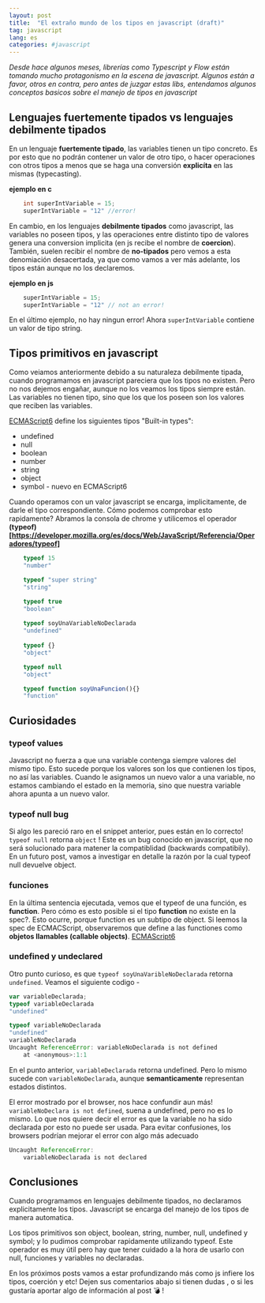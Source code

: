 ```yaml
---
layout: post
title:  "El extraño mundo de los tipos en javascript (draft)"
tag: javascript
lang: es
categories: #javascript
---
```


*Desde hace algunos meses, librerías como Typescript y Flow están tomando mucho protagonismo en la escena de javascript. Algunos están a favor, otros en contra, pero antes de juzgar estas libs, entendamos algunos conceptos basicos sobre el manejo de tipos en javascript*

## Lenguajes fuertemente tipados vs lenguajes debilmente tipados
En un lenguaje **fuertemente tipado**, las variables tienen un tipo concreto. Es por esto que no podrán contener un valor de otro tipo, o hacer operaciones con otros tipos a menos que se haga una conversión **explicíta** en las mismas (typecasting).

**ejemplo en c**
```c
    int superIntVariable = 15; 
    superIntVariable = "12" //error!
```
En cambio, en los lenguajes **debilmente tipados** como javascript, las variables no poseen tipos, y las operaciones entre distinto tipo de valores genera una conversion implicita (en js recibe el nombre de **coercion**). También, suelen recibir el nombre de **no-tipados** pero vemos a esta denomiación desacertada, ya que como vamos a ver más adelante, los tipos están aunque no los declaremos.

**ejemplo en js** 
```javascript
    superIntVariable = 15; 
    superIntVariable = "12" // not an error! 
```

En el último ejemplo, no hay ningun error! Ahora `superIntVariable` contiene un valor de tipo string. 

## Tipos primitivos en javascript
Como veiamos anteriormente debido a su naturaleza debilmente tipada, cuando programamos en javascript pareciera que los tipos no existen. Pero no nos dejemos engañar, aunque no los veamos los tipos siempre están. Las variables no tienen tipo, sino que los que los poseen son los valores que reciben las variables. 

[ECMAScript6](http://www.ecma-international.org/ecma-262/6.0/#sec-ecmascript-overview) define los siguientes tipos "Built-in types": 

* undefined
* null 
* boolean 
* number
* string
* object 
* symbol - nuevo en  ECMAScript6

Cuando operamos con un valor javascript se encarga, implicitamente, de darle el tipo correspondiente. Cómo podemos comprobar esto rapidamente? Abramos la consola de chrome y utilicemos el operador **(typeof)[https://developer.mozilla.org/es/docs/Web/JavaScript/Referencia/Operadores/typeof]** 

```javascript
    typeof 15
    "number"

    typeof "super string"
    "string"

    typeof true
    "boolean"
    
    typeof soyUnaVariableNoDeclarada
    "undefined"
    
    typeof {}
    "object" 

    typeof null
    "object"

    typeof function soyUnaFuncion(){}
    "function"
```
## Curiosidades

### typeof values
Javascript no fuerza a que una variable contenga siempre valores del mismo tipo. Esto sucede porque los valores son los que contienen los tipos, no así las variables. Cuando le asignamos un nuevo valor a una variable, no estamos cambiando el estado en la memoria, sino que nuestra variable ahora apunta a un nuevo valor. 

### typeof null bug
Si algo les pareció raro en el snippet anterior, pues están en lo correcto! `typeof null` retorna `object` ! Este es un bug conocido en javascript, que no será solucionado para matener la compatiblidad (backwards compatibily). En un futuro post, vamos a investigar en detalle la razón por la cual typeof null devuelve object. 

### funciones
En la última sentencia ejecutada, vemos que el typeof de una función, es **function**. Pero cómo es esto posible si el tipo **function** no existe en la spec?. Esto ocurre, porque function es un subtipo de object. Si leemos la spec de ECMACScript, observaremos que define a las functiones como **objetos llamables (callable objects)**. [ECMAScript6](http://www.ecma-international.org/ecma-262/6.0/#sec-ecmascript-overview)

### undefined y undeclared
Otro punto curioso, es que `typeof soyUnaVaribleNoDeclarada` retorna `undefined`. Veamos el siguiente codigo -  

```javascript
var variableDeclarada;
typeof variableDeclarada
"undefined"
``` 
```javascript
typeof variableNoDeclarada
"undefined"
variableNoDeclarada
Uncaught ReferenceError: variableNoDeclarada is not defined
    at <anonymous>:1:1
``` 

En el punto anterior, `variableDeclarada` retorna undefined. Pero lo mismo sucede con `variableNoDeclarada`, aunque **semanticamente** representan estados distintos.

El error mostrado por el browser, nos hace confundir aun más! `variableNoDeclara is not defined`, suena a undefined, pero no es lo mismo. Lo que nos quiere decir el error es que la variable no ha sido declarada por esto no puede ser usada. Para evitar confusiones, los browsers podrían mejorar el error con algo más adecuado

```javascript 
Uncaught ReferenceError: 
    variableNoDeclarada is not declared
```

## Conclusiones
Cuando programamos en lenguajes debilmente tipados, no declaramos explicitamente los tipos. Javascript se encarga del manejo de los tipos  de manera automatica. 

Los tipos primitivos son object, boolean, string, number, null, undefined y symbol; y lo pudimos comprobar rapidamente utilizando typeof. Este operador es muy útil pero hay que tener cuidado a la hora de usarlo con null, funciones y variables no declaradas. 

En los próximos posts vamos a estar profundizando más como js infiere los tipos, coerción y etc! Dejen sus comentarios abajo si tienen dudas , o si les gustaría aportar algo de información al post :bomb: !

